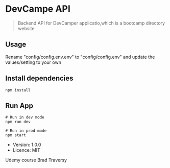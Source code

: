 # DevCampe API

> Backend API for DevCamper applicatio,which is a bootcamp directory website

## Usage
Rename "config/config.env.env" to "config/config.env" and update the values/setting to your own

## Install dependencies
```
npm install
```

## Run App
```
# Run in dev mode
npm run dev

# Run in prod mode
npm start
```

- Version: 1.0.0
- Licence: MIT

Udemy course Brad Traversy